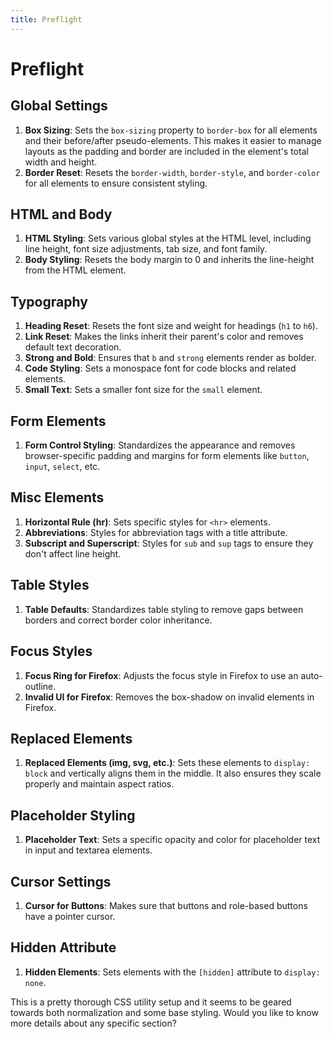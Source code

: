 ```yaml
---
title: Preflight
---
```


# Preflight

## Global Settings

1. **Box Sizing**: Sets the `box-sizing` property to `border-box` for all elements and their before/after pseudo-elements. This makes it easier to manage layouts as the padding and border are included in the element's total width and height.
2. **Border Reset**: Resets the `border-width`, `border-style`, and `border-color` for all elements to ensure consistent styling.

## HTML and Body

1. **HTML Styling**: Sets various global styles at the HTML level, including line height, font size adjustments, tab size, and font family.
2. **Body Styling**: Resets the body margin to 0 and inherits the line-height from the HTML element.

## Typography

1. **Heading Reset**: Resets the font size and weight for headings (`h1` to `h6`).
2. **Link Reset**: Makes the links inherit their parent's color and removes default text decoration.
3. **Strong and Bold**: Ensures that `b` and `strong` elements render as bolder.
4. **Code Styling**: Sets a monospace font for code blocks and related elements.
5. **Small Text**: Sets a smaller font size for the `small` element.

## Form Elements

1. **Form Control Styling**: Standardizes the appearance and removes browser-specific padding and margins for form elements like `button`, `input`, `select`, etc.

## Misc Elements

1. **Horizontal Rule (hr)**: Sets specific styles for `<hr>` elements.
2. **Abbreviations**: Styles for abbreviation tags with a title attribute.
3. **Subscript and Superscript**: Styles for `sub` and `sup` tags to ensure they don't affect line height.

## Table Styles

1. **Table Defaults**: Standardizes table styling to remove gaps between borders and correct border color inheritance.

## Focus Styles

1. **Focus Ring for Firefox**: Adjusts the focus style in Firefox to use an auto-outline.
2. **Invalid UI for Firefox**: Removes the box-shadow on invalid elements in Firefox.

## Replaced Elements

1. **Replaced Elements (img, svg, etc.)**: Sets these elements to `display: block` and vertically aligns them in the middle. It also ensures they scale properly and maintain aspect ratios.

## Placeholder Styling

1. **Placeholder Text**: Sets a specific opacity and color for placeholder text in input and textarea elements.

## Cursor Settings

1. **Cursor for Buttons**: Makes sure that buttons and role-based buttons have a pointer cursor.

## Hidden Attribute

1. **Hidden Elements**: Sets elements with the `[hidden]` attribute to `display: none`.

This is a pretty thorough CSS utility setup and it seems to be geared towards both normalization and some base styling. Would you like to know more details about any specific section?
